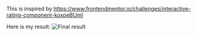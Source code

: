 This is inspired by https://www.frontendmentor.io/challenges/interactive-rating-component-koxpeBUmI

Here is my result:
![Final result](https://github.com/mkroel/Frontend-practice/blob/master/rewievpage/final.jpg)
